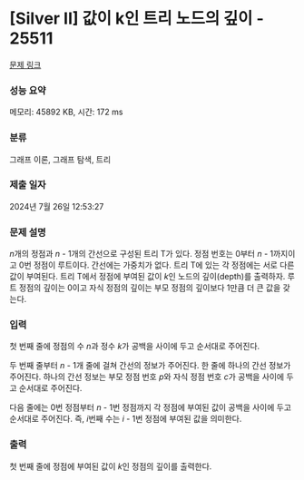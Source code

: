 # [Silver II] 값이 k인 트리 노드의 깊이 - 25511 

[문제 링크](https://www.acmicpc.net/problem/25511) 

### 성능 요약

메모리: 45892 KB, 시간: 172 ms

### 분류

그래프 이론, 그래프 탐색, 트리

### 제출 일자

2024년 7월 26일 12:53:27

### 문제 설명

<p><em>n</em>개의 정점과 <em>n </em>- 1개의 간선으로 구성된 트리 T가 있다. 정점 번호는 0부터 <em>n </em>- 1까지이고 0번 정점이 루트이다. 간선에는 가중치가 없다. 트리 T에 있는 각 정점에는 서로 다른 값이 부여된다. 트리 T에서 정점에 부여된 값이 <em>k</em>인 노드의 깊이(depth)를 출력하자. 루트 정점의 깊이는 0이고 자식 정점의 깊이는 부모 정점의 깊이보다 1만큼 더 큰 값을 갖는다.</p>

### 입력 

 <p>첫 번째 줄에 정점의 수 <em>n</em>과 정수 <em>k</em>가 공백을 사이에 두고 순서대로 주어진다.</p>

<p>두 번째 줄부터 <em>n </em>- 1개 줄에 걸쳐 간선의 정보가 주어진다. 한 줄에 하나의 간선 정보가 주어진다. 하나의 간선 정보는 부모 정점 번호 <em>p</em>와 자식 정점 번호 <em>c</em>가 공백을 사이에 두고 순서대로 주어진다.</p>

<p>다음 줄에는 0번 정점부터 <em>n</em> - 1번 정점까지 각 정점에 부여된 값이 공백을 사이에 두고 순서대로 주어진다. 즉, <em>i</em>번째 수는 <em>i </em>- 1번 정점에 부여된 값을 의미한다.</p>

### 출력 

 <p>첫 번째 줄에 정점에 부여된 값이 <em>k</em>인 정점의 깊이를 출력한다.</p>

